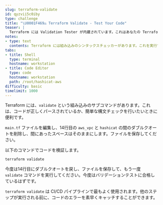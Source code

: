 ```yaml
---
slug: terraform-validate
id: qyzvii5c0iby
type: challenge
title: "\U0001F469‍⚖️ Terraform Validate - Test Your Code"
teaser: |
  Terraform には Validation Tester が内蔵されています。これはあなたの Terraform コードが有効かどうか、正しくパースされているかどうかを確認するのに便利です。
notes:
- type: text
  contents: Terraform には組み込みのシンタックスチェッカーがあります。これを実行するには、`terraform validate` コマンドで実行できます。
tabs:
- title: Shell
  type: terminal
  hostname: workstation
- title: Code Editor
  type: code
  hostname: workstation
  path: /root/hashicat-aws
difficulty: basic
timelimit: 1000
---
```

Terraform には、`validate` という組み込みのサブコマンドがあります。これは、コードが正しくパースされているか、簡単な構文チェックを行いたいときに便利です。

`main.tf` ファイルを編集し、14行目の `aws_vpc` と `hashicat` の間のダブルクオートを削除し、間にあったスペースはそのままにします。ファイルを保存してください。

以下のコマンドでコードを検証します。

```
terraform validate
```

今度は14行目にダブルクオートを戻し、ファイルを保存して、もう一度 `validate` コマンドを実行してください。今度はバリデーションテストに合格しているはずです。

`terraform validate` は CI/CD パイプラインで最もよく使用されます。他のステップが実行される前に、コードのエラーを素早くキャッチすることができます。